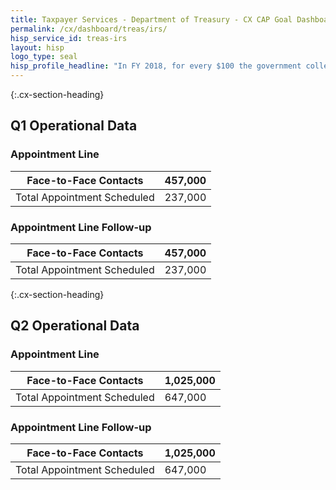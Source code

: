 ```yaml
---
title: Taxpayer Services - Department of Treasury - CX CAP Goal Dashboard
permalink: /cx/dashboard/treas/irs/
hisp_service_id: treas-irs
layout: hisp
logo_type: seal
hisp_profile_headline: "In FY 2018, for every $100 the government collected in taxes, the IRS spent only 35 cents."
---
```


{:.cx-section-heading}
## Q1 Operational Data

### Appointment Line

| Face-to-Face Contacts       | 457,000 |
|-----------------------------|---------|
| Total Appointment Scheduled | 237,000 |

### Appointment Line Follow-up

| Face-to-Face Contacts       | 457,000 |
|-----------------------------|---------|
| Total Appointment Scheduled | 237,000 |


{:.cx-section-heading}
## Q2 Operational Data

### Appointment Line

| Face-to-Face Contacts       | 1,025,000 |
|-----------------------------|---------|
| Total Appointment Scheduled | 647,000 |

### Appointment Line Follow-up

| Face-to-Face Contacts       | 1,025,000 |
|-----------------------------|---------|
| Total Appointment Scheduled | 647,000 |